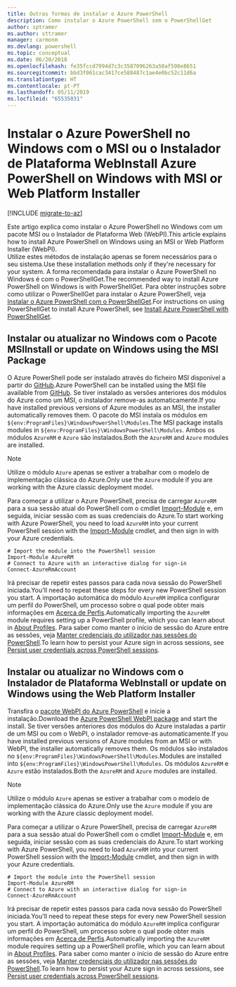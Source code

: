 ```yaml
---
title: Outras formas de instalar o Azure PowerShell
description: Como instalar o Azure PowerShell sem o PowerShellGet
author: sptramer
ms.author: sttramer
manager: carmonm
ms.devlang: powershell
ms.topic: conceptual
ms.date: 06/20/2018
ms.openlocfilehash: fe35fccd7994d7c3c3587096263a50af598e8651
ms.sourcegitcommit: bbd3f061cac3417ce588487c1ae4e0bc52c11d6a
ms.translationtype: HT
ms.contentlocale: pt-PT
ms.lasthandoff: 05/11/2019
ms.locfileid: "65535031"
---
```

# <a name="install-azure-powershell-on-windows-with-msi-or-web-platform-installer"></a><span data-ttu-id="0188a-103">Instalar o Azure PowerShell no Windows com o MSI ou o Instalador de Plataforma Web</span><span class="sxs-lookup"><span data-stu-id="0188a-103">Install Azure PowerShell on Windows with MSI or Web Platform Installer</span></span>

[!INCLUDE [migrate-to-az](../includes/migrate-to-az.md)]

<span data-ttu-id="0188a-104">Este artigo explica como instalar o Azure PowerShell no Windows com um pacote MSI ou o Instalador de Plataforma Web (WebPI).</span><span class="sxs-lookup"><span data-stu-id="0188a-104">This article explains how to install Azure PowerShell on Windows using an MSI or Web Platform Installer (WebPI).</span></span>  
<span data-ttu-id="0188a-105">Utilize estes métodos de instalação apenas se forem necessários para o seu sistema.</span><span class="sxs-lookup"><span data-stu-id="0188a-105">Use these installation methods only if they're necessary for your system.</span></span> <span data-ttu-id="0188a-106">A forma recomendada para instalar o Azure PowerShell no Windows é com o PowerShellGet.</span><span class="sxs-lookup"><span data-stu-id="0188a-106">The recommended way to install Azure PowerShell on Windows is with PowerShellGet.</span></span> <span data-ttu-id="0188a-107">Para obter instruções sobre como utilizar o PowerShellGet para instalar o Azure PowerShell, veja [Instalar o Azure PowerShell com o PowerShellGet](install-azurerm-ps.md).</span><span class="sxs-lookup"><span data-stu-id="0188a-107">For instructions on using PowerShellGet to install Azure PowerShell, see [Install Azure PowerShell with PowerShellGet](install-azurerm-ps.md).</span></span>

## <a name="install-or-update-on-windows-using-the-msi-package"></a><span data-ttu-id="0188a-108">Instalar ou atualizar no Windows com o Pacote MSI</span><span class="sxs-lookup"><span data-stu-id="0188a-108">Install or update on Windows using the MSI Package</span></span>

<span data-ttu-id="0188a-109">O Azure PowerShell pode ser instalado através do ficheiro MSI disponível a partir do [GitHub](https://github.com/Azure/azure-powershell/releases/tag/v5.7.0-April2018).</span><span class="sxs-lookup"><span data-stu-id="0188a-109">Azure PowerShell can be installed using the MSI file available from [GitHub](https://github.com/Azure/azure-powershell/releases/tag/v5.7.0-April2018).</span></span> <span data-ttu-id="0188a-110">Se tiver instalado as versões anteriores dos módulos do Azure como um MSI, o instalador remove-as automaticamente.</span><span class="sxs-lookup"><span data-stu-id="0188a-110">If you have installed previous versions of Azure modules as an MSI, the installer automatically removes them.</span></span> <span data-ttu-id="0188a-111">O pacote do MSI instala os módulos em `${env:ProgramFiles}\WindowsPowerShell\Modules`.</span><span class="sxs-lookup"><span data-stu-id="0188a-111">The MSI package installs modules in `${env:ProgramFiles}\WindowsPowerShell\Modules`.</span></span> <span data-ttu-id="0188a-112">Ambos os módulos `AzureRM` e `Azure` são instalados.</span><span class="sxs-lookup"><span data-stu-id="0188a-112">Both the `AzureRM` and `Azure` modules are installed.</span></span>

> [!NOTE]
> <span data-ttu-id="0188a-113">Utilize o módulo `Azure` apenas se estiver a trabalhar com o modelo de implementação clássica do Azure.</span><span class="sxs-lookup"><span data-stu-id="0188a-113">Only use the `Azure` module if you are working with the Azure classic deployment model.</span></span>

<span data-ttu-id="0188a-114">Para começar a utilizar o Azure PowerShell, precisa de carregar `AzureRM` para a sua sessão atual do PowerShell com o cmdlet [Import-Module](/powershell/module/Microsoft.PowerShell.Core/Import-Module) e, em seguida, iniciar sessão com as suas credenciais do Azure.</span><span class="sxs-lookup"><span data-stu-id="0188a-114">To start working with Azure PowerShell, you need to load `AzureRM` into your current PowerShell session with the [Import-Module](/powershell/module/Microsoft.PowerShell.Core/Import-Module) cmdlet, and then sign in with your Azure credentials.</span></span>

```powershell-interactive
# Import the module into the PowerShell session
Import-Module AzureRM
# Connect to Azure with an interactive dialog for sign-in
Connect-AzureRmAccount
```

<span data-ttu-id="0188a-115">Irá precisar de repetir estes passos para cada nova sessão do PowerShell iniciada.</span><span class="sxs-lookup"><span data-stu-id="0188a-115">You'll need to repeat these steps for every new PowerShell session you start.</span></span> <span data-ttu-id="0188a-116">A importação automática do módulo `AzureRM` implica configurar um perfil do PowerShell, um processo sobre o qual pode obter mais informações em [Acerca de Perfis](/powershell/module/microsoft.powershell.core/about/about_profiles).</span><span class="sxs-lookup"><span data-stu-id="0188a-116">Automatically importing the `AzureRM` module requires setting up a PowerShell profile, which you can learn about in [About Profiles](/powershell/module/microsoft.powershell.core/about/about_profiles).</span></span>
<span data-ttu-id="0188a-117">Para saber como manter o início de sessão do Azure entre as sessões, veja [Manter credenciais do utilizador nas sessões do PowerShell](context-persistence.md).</span><span class="sxs-lookup"><span data-stu-id="0188a-117">To learn how to persist your Azure sign in across sessions, see [Persist user credentials across PowerShell sessions](context-persistence.md).</span></span>

## <a name="install-or-update-on-windows-using-the-web-platform-installer"></a><span data-ttu-id="0188a-118">Instalar ou atualizar no Windows com o Instalador de Plataforma Web</span><span class="sxs-lookup"><span data-stu-id="0188a-118">Install or update on Windows using the Web Platform Installer</span></span>

<span data-ttu-id="0188a-119">Transfira o [pacote WebPI do Azure PowerShell](http://aka.ms/webpi-azps) e inicie a instalação.</span><span class="sxs-lookup"><span data-stu-id="0188a-119">Download the [Azure PowerShell WebPI package](http://aka.ms/webpi-azps) and start the install.</span></span> <span data-ttu-id="0188a-120">Se tiver versões anteriores dos módulos do Azure instaladas a partir de um MSI ou com o WebPI, o instalador remove-as automaticamente.</span><span class="sxs-lookup"><span data-stu-id="0188a-120">If you have installed previous versions of Azure modules from an MSI or with WebPI, the installer automatically removes them.</span></span> <span data-ttu-id="0188a-121">Os módulos são instalados no `${env:ProgramFiles}\WindowsPowerShell\Modules`.</span><span class="sxs-lookup"><span data-stu-id="0188a-121">Modules are installed into `${env:ProgramFiles}\WindowsPowerShell\Modules`.</span></span> <span data-ttu-id="0188a-122">Os módulos `AzureRM` e `Azure` estão instalados.</span><span class="sxs-lookup"><span data-stu-id="0188a-122">Both the `AzureRM` and `Azure` modules are installed.</span></span>

> [!NOTE]
> <span data-ttu-id="0188a-123">Utilize o módulo `Azure` apenas se estiver a trabalhar com o modelo de implementação clássica do Azure.</span><span class="sxs-lookup"><span data-stu-id="0188a-123">Only use the `Azure` module if you are working with the Azure classic deployment model.</span></span>

<span data-ttu-id="0188a-124">Para começar a utilizar o Azure PowerShell, precisa de carregar `AzureRM` para a sua sessão atual do PowerShell com o cmdlet [Import-Module](/powershell/module/Microsoft.PowerShell.Core/Import-Module) e, em seguida, iniciar sessão com as suas credenciais do Azure.</span><span class="sxs-lookup"><span data-stu-id="0188a-124">To start working with Azure PowerShell, you need to load `AzureRM` into your current PowerShell session with the [Import-Module](/powershell/module/Microsoft.PowerShell.Core/Import-Module) cmdlet, and then sign in with your Azure credentials.</span></span>

```powershell-interactive
# Import the module into the PowerShell session
Import-Module AzureRM
# Connect to Azure with an interactive dialog for sign-in
Connect-AzureRmAccount
```

<span data-ttu-id="0188a-125">Irá precisar de repetir estes passos para cada nova sessão do PowerShell iniciada.</span><span class="sxs-lookup"><span data-stu-id="0188a-125">You'll need to repeat these steps for every new PowerShell session you start.</span></span> <span data-ttu-id="0188a-126">A importação automática do módulo `AzureRM` implica configurar um perfil do PowerShell, um processo sobre o qual pode obter mais informações em [Acerca de Perfis](/powershell/module/microsoft.powershell.core/about/about_profiles).</span><span class="sxs-lookup"><span data-stu-id="0188a-126">Automatically importing the `AzureRM` module requires setting up a PowerShell profile, which you can learn about in [About Profiles](/powershell/module/microsoft.powershell.core/about/about_profiles).</span></span>
<span data-ttu-id="0188a-127">Para saber como manter o início de sessão do Azure entre as sessões, veja [Manter credenciais do utilizador nas sessões do PowerShell](context-persistence.md).</span><span class="sxs-lookup"><span data-stu-id="0188a-127">To learn how to persist your Azure sign in across sessions, see [Persist user credentials across PowerShell sessions](context-persistence.md).</span></span>
